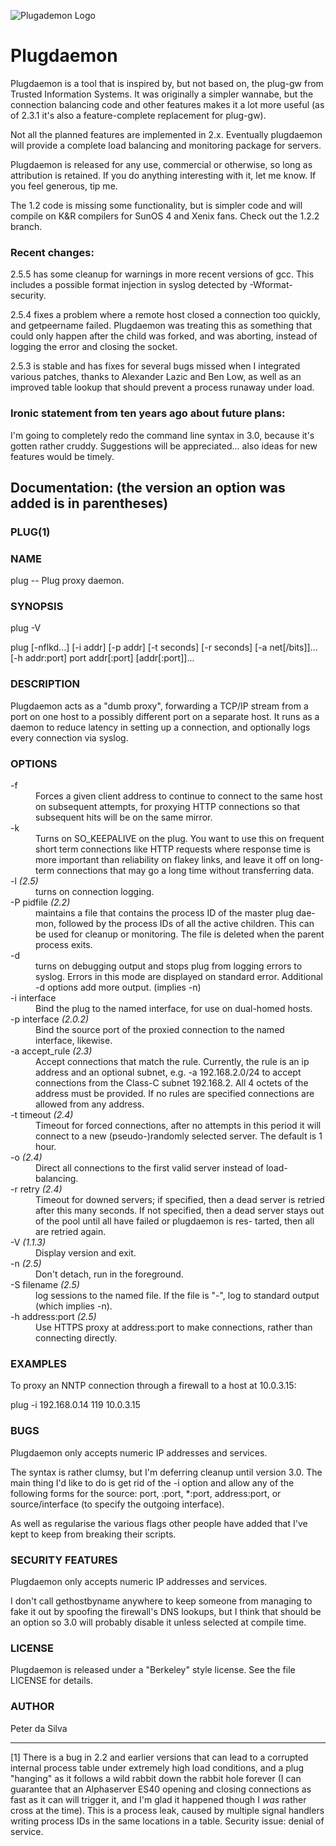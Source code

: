 ![Plugademon Logo](https://raw.githubusercontent.com/resuna/plugdaemon/master/plugdaemon2.gif)

# Plugdaemon

Plugdaemon is a tool that is inspired by, but not based on, the plug-gw from Trusted Information Systems. It was originally a simpler wannabe, but the connection balancing code and other features makes it a lot more useful (as of 2.3.1 it's also a feature-complete replacement for plug-gw).

Not all the planned features are implemented in 2.x. Eventually plugdaemon will provide a complete load balancing and monitoring package for servers.

Plugdaemon is released for any use, commercial or otherwise, so long as attribution is retained. If you do anything interesting with it, let me know. If you feel generous, tip me.

The 1.2 code is missing some functionality, but is simpler code and will compile on K&R compilers for SunOS 4 and Xenix fans. Check out the 1.2.2 branch.

### Recent changes:

2.5.5 has some cleanup for warnings in more recent versions of gcc. This includes a possible format injection in syslog detected by -Wformat-security.

2.5.4 fixes a problem where a remote host closed a connection too quickly, and getpeername failed. Plugdaemon was treating this as something that could only happen after the child was forked, and was aborting, instead of logging the error and closing the socket.

2.5.3 is stable and has fixes for several bugs missed when I integrated various patches, thanks to Alexander Lazic and Ben Low, as well as an improved table lookup that should prevent a process runaway under load.

### Ironic statement from ten years ago about future plans:

I'm going to completely redo the command line syntax in 3.0, because it's gotten rather cruddy. Suggestions will be appreciated... also ideas for new features would be timely.

## Documentation: (the version an option was added is in parentheses)

### PLUG(1)

### NAME
  plug -- Plug proxy daemon.

### SYNOPSIS
  plug -V

  plug [-nflkd...] [-i addr] [-p addr] [-t seconds] [-r seconds] [-a net[/bits]]... [-h addr:port] port addr[:port] [addr[:port]]...

### DESCRIPTION
  Plugdaemon acts as a "dumb proxy", forwarding a TCP/IP stream from a port
  on one host to a possibly different port on a separate host. It runs as a
  daemon to reduce latency in setting up a connection, and optionally logs
  every connection via syslog.

### OPTIONS

<dl compact>
<dt>-f<dd>  Forces a given client address to continue to connect to the same host on subsequent attempts, for proxying HTTP connections so that subsequent hits will be on the same mirror.  
<dt>-k<dd>  Turns on SO_KEEPALIVE on the plug. You want to use this on frequent short term connections like HTTP requests where response time is more important than reliability on flakey links, and leave it off on long- term connections that may go a long time without transferring data.  
<dt>-l <i>(2.5)</i>
<dd>  turns on connection logging.
<dt>-P pidfile <i>(2.2)</i> <dd>    maintains a file that contains the process ID of the master plug dae- mon, followed by the process IDs of all the active children. This can be used for cleanup or monitoring. The file is deleted when the parent process exits.  
<dt>-d<dd>  turns on debugging output and stops plug from logging errors to syslog. Errors in this mode are displayed on standard error.  Additional -d options add more output. (implies -n) 
<dt>-i interface
<dd>    Bind the plug to the named interface, for use on dual-homed hosts.  
<dt>-p interface <i>(2.0.2)</i>
<dd>    Bind the source port of the proxied connection to the named interface, likewise.  
<dt>-a accept_rule <i>(2.3)</i>
<dd>    Accept connections that match the rule.  Currently, the  rule is an ip address and an optional subnet, e.g. -a 192.168.2.0/24 to accept connections  from the  Class-C  subnet 192.168.2. All 4 octets of the address must be provided. If no rules are specified connections are allowed from any address.  
<dt>-t timeout <i>(2.4)</i>
<dd>    Timeout for forced connections, after no attempts in this period it will connect to a new (pseudo-)randomly selected server. The default is 1 hour.  
<dt>-o <i>(2.4)</i>
<dd>    Direct all connections to the first valid server instead of load- balancing.  
<dt>-r retry <i>(2.4)</i>
<dd>    Timeout for downed servers; if specified, then a dead server is retried after this many seconds.  If not specified, then a dead server stays out of the pool until all have failed or plugdaemon is res- tarted, then all are retried again.  
<dt>-V <i>(1.1.3)</i>
<dd>    Display version and exit.  
<dt>-n <i>(2.5)</i>
<dd>   Don't detach, run in the foreground.  
<dt>-S filename <i>(2.5)</i>
<dd>    log sessions to the named file. If the file is "-", log to standard output (which implies -n).  
<dt>-h address:port <i>(2.5)</i>
<dd>    Use HTTPS proxy at address:port to make connections, rather than connecting directly.
</dl>

### EXAMPLES

  To proxy an NNTP connection through a firewall to a host at 10.0.3.15:

  plug -i 192.168.0.14 119 10.0.3.15

### BUGS

  Plugdaemon only accepts numeric IP addresses and services.

  The syntax is rather clumsy, but I'm deferring cleanup until version
  3.0. The main thing I'd like to do is get rid of the -i option and
  allow any of the following forms for the source: port, :port,
  *:port, address:port, or source/interface (to specify
  the outgoing interface).

   As well as regularise the various flags other people have added that
   I've kept to keep from breaking their scripts.

### SECURITY FEATURES

  Plugdaemon only accepts numeric IP addresses and services.

  I don't call gethostbyname anywhere to keep someone from managing
  to fake it out by spoofing the firewall's DNS lookups, but I think
  that should be an option so 3.0 will probably disable it unless
  selected at compile time.

### LICENSE

  Plugdaemon is released under a "Berkeley" style license. See the file
  LICENSE for details.

### AUTHOR

  Peter da Silva <resuna at gmail.com>

----------

[1] There is a bug in 2.2 and earlier versions that can lead to a corrupted internal process table under extremely high load conditions, and a plug "hanging" as it follows a wild rabbit down the rabbit hole forever (I can guarantee that an Alphaserver ES40 opening and closing connections as fast as it can will trigger it, and I'm glad it happened though I *was* rather cross at the time). This is a process leak, caused by multiple signal handlers writing process IDs in the same locations in a table. Security issue: denial of service.

